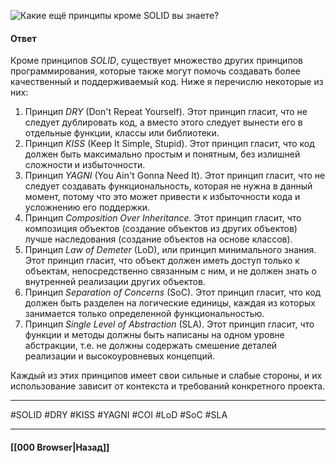 ![Какие ещё принципы кроме SOLID вы знаете?](https://youtu.be/XtQPrt8G0n8?t=156)

#### Ответ

Кроме принципов *SOLID*, существует множество других принципов программирования, которые также могут помочь создавать более качественный и поддерживаемый код. Ниже я перечислю некоторые из них:

1. Принцип *DRY* (Don't Repeat Yourself). Этот принцип гласит, что не следует дублировать код, а вместо этого следует вынести его в отдельные функции, классы или библиотеки.
2. Принцип *KISS* (Keep It Simple, Stupid). Этот принцип гласит, что код должен быть максимально простым и понятным, без излишней сложности и избыточности.
3. Принцип *YAGNI* (You Ain't Gonna Need It). Этот принцип гласит, что не следует создавать функциональность, которая не нужна в данный момент, потому что это может привести к избыточности кода и усложнению его поддержки.
4. Принцип *Composition Over Inheritance*. Этот принцип гласит, что композиция объектов (создание объектов из других объектов) лучше наследования (создание объектов на основе классов).
5. Принцип *Law of Demeter* (LoD), или принцип минимального знания. Этот принцип гласит, что объект должен иметь доступ только к объектам, непосредственно связанным с ним, и не должен знать о внутренней реализации других объектов.
6. Принцип *Separation of Concerns* (SoC). Этот принцип гласит, что код должен быть разделен на логические единицы, каждая из которых занимается только определенной функциональностью.
7. Принцип *Single Level of Abstraction* (SLA). Этот принцип гласит, что функции и методы должны быть написаны на одном уровне абстракции, т.е. не должны содержать смешение деталей реализации и высокоуровневых концепций.

Каждый из этих принципов имеет свои сильные и слабые стороны, и их использование зависит от контекста и требований конкретного проекта.

___
#SOLID #DRY #KISS #YAGNI #COI #LoD #SoC #SLA

___

#### [[000 Browser|Назад]]